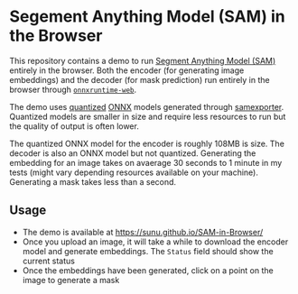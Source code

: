 # Segement Anything Model (SAM) in the Browser

This repository contains a demo to run [Segment Anything Model (SAM)](https://github.com/facebookresearch/segment-anything) entirely in the browser. Both the encoder (for generating image embeddings) and the decoder (for mask prediction) run entirely in the browser through [`onnxruntime-web`](https://www.npmjs.com/package/onnxruntime-web).

The demo uses [quantized](https://huggingface.co/docs/optimum/concept_guides/quantization) [ONNX](https://onnx.ai/) models generated through [samexporter](https://github.com/vietanhdev/samexporter). Quantized models are smaller in size and require less resources to run but the quality of output is often lower.

The quantized ONNX model for the encoder is roughly 108MB is size. The decoder is also an ONNX model but not quantized. Generating the embedding for an image takes on avaerage 30 seconds to 1 minute in my tests (might vary depending resources available on your machine). Generating a mask takes less than a second.

## Usage

- The demo is available at https://sunu.github.io/SAM-in-Browser/
- Once you upload an image, it will take a while to download the encoder model and generate embeddings. The `Status` field should show the current status
- Once the embeddings have been generated, click on a point on the image to generate a mask

